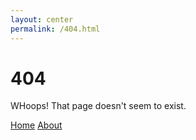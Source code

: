 ```yaml
---
layout: center
permalink: /404.html
---
```


# 404

WHoops! That page doesn't seem to exist.

<div class="mt3">
  <a href="{{ site.baseurl }}/" class="button button-blue button-big">Home</a>
  <a href="{{ site.baseurl }}/about/" class="button button-blue button-big">About</a>
</div>
